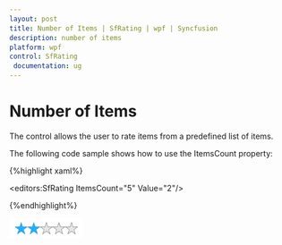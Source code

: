 ```yaml
---
layout: post
title: Number of Items | SfRating | wpf | Syncfusion
description: number of items
platform: wpf
control: SfRating
 documentation: ug
---
```


# Number of Items

The control allows the user to rate items from a predefined list of items.

The following code sample shows how to use the ItemsCount property:



{%highlight xaml%}

<editors:SfRating ItemsCount="5" Value="2"/>


{%endhighlight%}


![Number-of-Items_images](Number-of-Items_images/Number-of-Items_img1.png)




